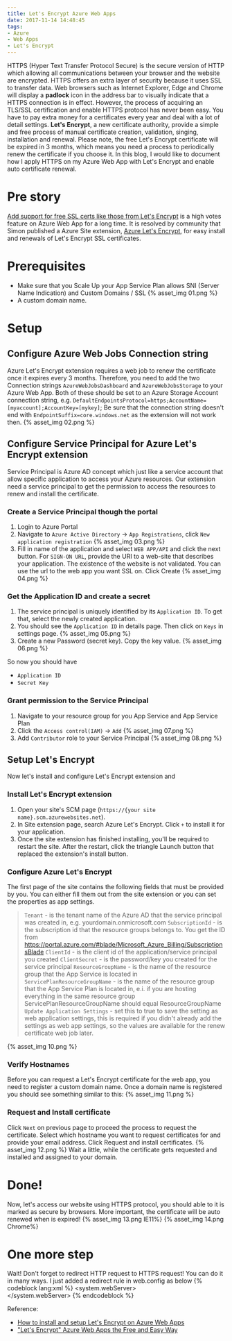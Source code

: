 ```yaml
---
title: Let's Encrypt Azure Web Apps
date: 2017-11-14 14:48:45
tags:
- Azure
- Web Apps
- Let's Encrypt
---
```

HTTPS (Hyper Text Transfer Protocol Secure) is the secure version of HTTP which allowing all communications between your browser and the website are encrypted. HTTPS offers an extra layer of security because it uses SSL to transfer data. Web browsers such as Internet Explorer, Edge and Chrome will display a **padlock** icon in the address bar to visually indicate that a HTTPS connection is in effect.
However, the process of acquiring an TLS/SSL certification and enable HTTPS protocol has never been easy. You have to pay extra money for a certificates every year and deal with a lot of detail settings. **Let's Encrypt**, a new certificate authority, provide a simple and free process of manual certificate creation, validation, singing, installation and renewal. Please note, the free Let's Encrypt certificate will be expired in 3 months, which means you need a process to periodically renew the certificate if you choose it. In this blog, I would like to document how I apply HTTPS on my Azure Web App with Let's Encrypt and enable auto certificate renewal.
<!-- more -->
# Pre story
[Add support for free SSL certs like those from Let's Encrypt](https://feedback.azure.com/forums/169385-web-apps-formerly-websites/suggestions/6737285-add-support-for-free-ssl-certs-like-those-from-let) is a high votes feature on Azure Web App for a long time. It is resolved by community that Simon published a Azure Site extension, [Azure Let's Encrypt](http://www.siteextensions.net/packages/letsencrypt), for easy install and renewals of Let's Encrypt SSL certificates.

# Prerequisites
* Make sure that you Scale Up your App Service Plan allows SNI (Server Name Indication) and Custom Domains / SSL
{% asset_img 01.png %}
* A custom domain name.

# Setup

## Configure Azure Web Jobs Connection string
Azure Let's Encrypt extension requires a web job to renew the certificate once it expires every 3 months. Therefore, you need to add the two Connection strings `AzureWebJobsDashboard` and `AzureWebJobsStorage` to your Azure Web App.
Both of these should be set to an Azure Storage Account connection string, e.g. `DefaultEndpointsProtocol=https;AccountName=[myaccount];AccountKey=[mykey]`; Be sure that the connection string doesn't end with `EndpointSuffix=core.windows.net` as the extension will not work then.
{% asset_img 02.png %}

## Configure Service Principal for Azure Let's Encrypt extension
Service Principal is Azure AD concept which just like a service account that allow specific application to access your Azure resources. Our extension need a service principal to get the permission to access the resources to renew and install the certificate.
### Create a Service Principal though the portal
1.  Login to Azure Portal
2.  Navigate to `Azure Active Directory` -> `App Registrations`, click `New application registration`
    {% asset_img 03.png %}
3.  Fill in name of the application and select `WEB APP/API` and click the next button. For `SIGN-ON URL`, provide the URI to a web-site that describes your application. The existence of the website is not validated. You can use the url to the web app you want SSL on.
Click Create
    {% asset_img 04.png %}
### Get the Application ID and create a secret
1.  The service principal is uniquely identified by its `Application ID`. To get that, select the newly created application.
2.  You should see the `Application ID` in details page. Then click on `Keys` in settings page.
    {% asset_img 05.png %}
3.  Create a new Password (secret key). Copy the key value.
    {% asset_img 06.png %}

So now you should have 
*   `Application ID`
*   `Secret Key`

### Grant permission to the Service Principal
1.  Navigate to your resource group for you App Service and App Service Plan
2.  Click the `Access control(IAM)` -> `Add`
    {% asset_img 07.png %}
3.  Add `Contributor` role to your Service Principal
    {% asset_img 08.png %}

## Setup Let's Encrypt
Now let's install and configure Let's Encrypt extension and  

### Install Let's Encrypt extension
1.  Open your site's SCM page (`https://{your site name}.scm.azurewebsites.net`).
2.  In Site extension page, search Azure Let's Encrypt. Click `+` to install it for your application.
3.  Once the site extension has finished installing, you'll be required to restart the site. After the restart, click the triangle Launch button that replaced the extension's install button.

### Configure Azure Let's Encrypt
The first page of the site contains the following fields that must be provided by you. You can either fill them out from the site extension or you can set the properties as app settings. 
>   `Tenant` - is the tenant name of the Azure AD that the service principal was created in, e.g. yourdomain.onmicrosoft.com
>   `SubscriptionId` - is the subscription id that the resource groups belongs to. You get the ID from https://portal.azure.com/#blade/Microsoft_Azure_Billing/SubscriptionsBlade
>   `ClientId` - is the client id of the application/service principal you created
>   `ClientSecret` - is the password/key you created for the service principal
>   `ResourceGroupName` - is the name of the resource group that the App Service is located in 
>   `ServicePlanResourceGroupName` - is the name of the resource group that the App Service Plan is located in, e.i. if you are hosting everything in the same resource group ServicePlanResourceGroupName should equal ResourceGroupName
>   `Update Application Settings` - set this to true to save the setting as web application settings, this is required if you didn't already add the settings as web app settings, so the values are available for the renew certificate web job later.
    
{% asset_img 10.png %}

### Verify Hostnames
Before you can request a Let's Encrypt certificate for the web app, you need to register a custom domain name. Once a domain name is registered you should see something similar to this:
    {% asset_img 11.png %}
### Request and Install certificate
Click `Next` on previous page to proceed the process to request the certificate.
Select which hostname you want to request certificates for and provide your email address.
Click Request and install certificates.
    {% asset_img 12.png %}
Wait a little, while the certificate gets requested and installed and assigned to your domain.

# Done!
Now, let's access our website using HTTPS protocol, you should able to it is marked as secure by browsers. More important, the certificate will be auto renewed when is expired!
    {% asset_img 13.png IE11%}
    {% asset_img 14.png Chrome%}

# One more step
Wait! Don't forget to redirect HTTP request to HTTPS request!
You can do it in many ways. I just added a redirect rule in web.config as below
    {% codeblock lang:xml %}
    <configuration xmlns="http://schemas.microsoft.com/.NetConfiguration/v2.0">
        <system.webServer>    
            <rewrite>
                <rules>
	    	<rule name="HTTP to HTTPS redirect" stopProcessing="true">
	    	        <match url="(.*)" />
	    		<conditions>
	    		  <add input="{HTTPS}" pattern="off" ignoreCase="true" />
	    		</conditions>
	    	  <action type="Redirect" redirectType="Found" url="https://{HTTP_HOST}/{R:1}" />
	    	</rule>
                </rules>
            </rewrite>
    </system.webServer>
    </configuration>
    {% endcodeblock %}

Reference:
*   [How to install and setup Let's Encrypt on Azure Web Apps](https://github.com/sjkp/letsencrypt-siteextension/wiki/How-to-install)
*   ["Let's Encrypt" Azure Web Apps the Free and Easy Way](https://gooroo.io/GoorooTHINK/Article/16420/Lets-Encrypt-Azure-Web-Apps-the-Free-and-Easy-Way/21872)